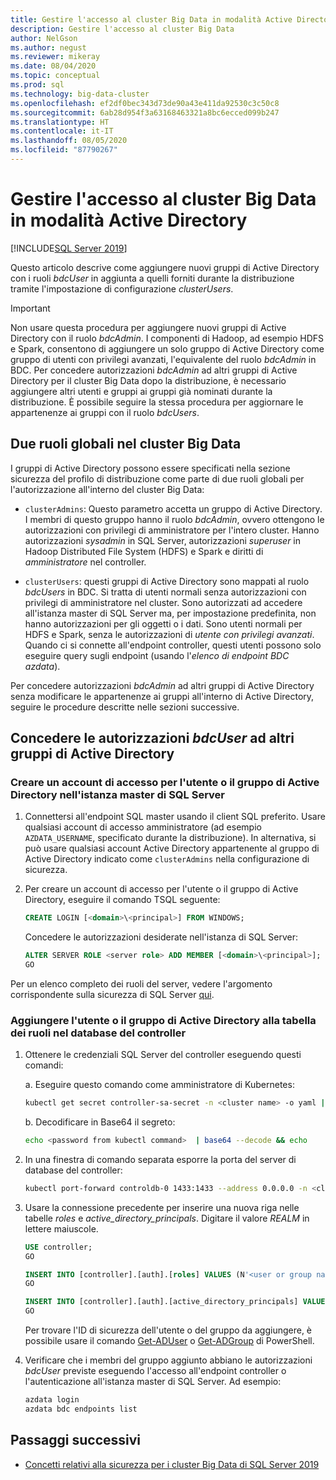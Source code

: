 ```yaml
---
title: Gestire l'accesso al cluster Big Data in modalità Active Directory
description: Gestire l'accesso al cluster Big Data
author: NelGson
ms.author: negust
ms.reviewer: mikeray
ms.date: 08/04/2020
ms.topic: conceptual
ms.prod: sql
ms.technology: big-data-cluster
ms.openlocfilehash: ef2df0bec343d73de90a43e411da92530c3c50c8
ms.sourcegitcommit: 6ab28d954f3a63168463321a8bc6ecced099b247
ms.translationtype: HT
ms.contentlocale: it-IT
ms.lasthandoff: 08/05/2020
ms.locfileid: "87790267"
---
```

# <a name="manage-big-data-cluster-access-in-active-directory-mode"></a>Gestire l'accesso al cluster Big Data in modalità Active Directory

[!INCLUDE[SQL Server 2019](../includes/applies-to-version/sqlserver2019.md)]

Questo articolo descrive come aggiungere nuovi gruppi di Active Directory con i ruoli *bdcUser* in aggiunta a quelli forniti durante la distribuzione tramite l'impostazione di configurazione *clusterUsers*.

>[!IMPORTANT]
>Non usare questa procedura per aggiungere nuovi gruppi di Active Directory con il ruolo *bdcAdmin*. I componenti di Hadoop, ad esempio HDFS e Spark, consentono di aggiungere un solo gruppo di Active Directory come gruppo di utenti con privilegi avanzati, l'equivalente del ruolo *bdcAdmin* in BDC. Per concedere autorizzazioni *bdcAdmin* ad altri gruppi di Active Directory per il cluster Big Data dopo la distribuzione, è necessario aggiungere altri utenti e gruppi ai gruppi già nominati durante la distribuzione. È possibile seguire la stessa procedura per aggiornare le appartenenze ai gruppi con il ruolo *bdcUsers*.

## <a name="two-overarching-roles-in-the-big-data-cluster"></a>Due ruoli globali nel cluster Big Data

I gruppi di Active Directory possono essere specificati nella sezione sicurezza del profilo di distribuzione come parte di due ruoli globali per l'autorizzazione all'interno del cluster Big Data:

* `clusterAdmins`: Questo parametro accetta un gruppo di Active Directory. I membri di questo gruppo hanno il ruolo *bdcAdmin*, ovvero ottengono le autorizzazioni con privilegi di amministratore per l'intero cluster. Hanno autorizzazioni *sysadmin* in SQL Server, autorizzazioni *superuser* in Hadoop Distributed File System (HDFS) e Spark e diritti di *amministratore* nel controller.

* `clusterUsers`: questi gruppi di Active Directory sono mappati al ruolo *bdcUsers* in BDC. Si tratta di utenti normali senza autorizzazioni con privilegi di amministratore nel cluster. Sono autorizzati ad accedere all'istanza master di SQL Server ma, per impostazione predefinita, non hanno autorizzazioni per gli oggetti o i dati. Sono utenti normali per HDFS e Spark, senza le autorizzazioni di *utente con privilegi avanzati*. Quando ci si connette all'endpoint controller, questi utenti possono solo eseguire query sugli endpoint (usando l'*elenco di endpoint BDC azdata*).

Per concedere autorizzazioni *bdcAdmin* ad altri gruppi di Active Directory senza modificare le appartenenze ai gruppi all'interno di Active Directory, seguire le procedure descritte nelle sezioni successive.

## <a name="grant-bdcuser-permissions-to-additional-active-directory-groups"></a>Concedere le autorizzazioni *bdcUser* ad altri gruppi di Active Directory

### <a name="create-a-login-for-the-active-directory-user-or-group-in-the-sql-server-master-instance"></a>Creare un account di accesso per l'utente o il gruppo di Active Directory nell'istanza master di SQL Server

1. Connettersi all'endpoint SQL master usando il client SQL preferito. Usare qualsiasi account di accesso amministratore (ad esempio `AZDATA_USERNAME`, specificato durante la distribuzione). In alternativa, si può usare qualsiasi account Active Directory appartenente al gruppo di Active Directory indicato come `clusterAdmins` nella configurazione di sicurezza.

1. Per creare un account di accesso per l'utente o il gruppo di Active Directory, eseguire il comando TSQL seguente:

   ```sql
   CREATE LOGIN [<domain>\<principal>] FROM WINDOWS;
   ```

   Concedere le autorizzazioni desiderate nell'istanza di SQL Server:

   ```sql
   ALTER SERVER ROLE <server role> ADD MEMBER [<domain>\<principal>];
   GO
   ```

Per un elenco completo dei ruoli del server, vedere l'argomento corrispondente sulla sicurezza di SQL Server [qui](../relational-databases/security/authentication-access/server-level-roles.md).

### <a name="add-the-active-directory-user-or-group-to-the-roles-table-in-the-controller-database"></a>Aggiungere l'utente o il gruppo di Active Directory alla tabella dei ruoli nel database del controller

1. Ottenere le credenziali SQL Server del controller eseguendo questi comandi:

   a. Eseguire questo comando come amministratore di Kubernetes:

   ```bash
   kubectl get secret controller-sa-secret -n <cluster name> -o yaml | grep password
   ```

   b. Decodificare in Base64 il segreto:

   ```bash
   echo <password from kubectl command>  | base64 --decode && echo
   ```

1. In una finestra di comando separata esporre la porta del server di database del controller:

   ```bash
   kubectl port-forward controldb-0 1433:1433 --address 0.0.0.0 -n <cluster name>
   ```

1. Usare la connessione precedente per inserire una nuova riga nelle tabelle *roles* e *active_directory_principals*. Digitare il valore *REALM* in lettere maiuscole.

   ```sql
   USE controller;
   GO

   INSERT INTO [controller].[auth].[roles] VALUES (N'<user or group name>@<REALM>', 'bdcUser')
   GO

   INSERT INTO [controller].[auth].[active_directory_principals] VALUES (N'<user or group name>@<REALM>', N'<SID>')
   GO
   ```

   Per trovare l'ID di sicurezza dell'utente o del gruppo da aggiungere, è possibile usare il comando [Get-ADUser](/powershell/module/addsadministration/get-aduser/) o [Get-ADGroup](/powershell/module/addsadministration/get-adgroup/) di PowerShell.

2. Verificare che i membri del gruppo aggiunto abbiano le autorizzazioni *bdcUser* previste eseguendo l'accesso all'endpoint controller o l'autenticazione all'istanza master di SQL Server. Ad esempio:

   ```bash
   azdata login
   azdata bdc endpoints list
   ```

## <a name="next-steps"></a>Passaggi successivi

- [Concetti relativi alla sicurezza per i cluster Big Data di SQL Server 2019](concept-security.md)
